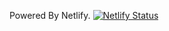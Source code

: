 
Powered By Netlify.
[![Netlify Status](https://api.netlify.com/api/v1/badges/e8ff3bc6-ed45-499f-9a9a-30681834c621/deploy-status)](https://app.netlify.com/sites/rezanii/deploys)
